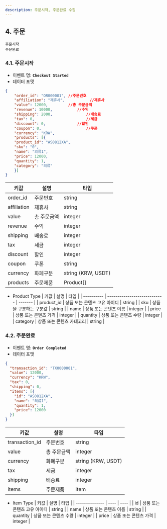 ```yaml
---
description: 주문시작, 주문완료 수집
---
```


## 4. 주문

```
주문시작
주문완료
```



### 4.1. 주문시작

* 이벤트 명: **```Checkout Started```**
* 데이터 포맷

```json
{
	"order_id": "OR000001",	//주문번호
	"affiliation": "제휴사",			//제휴사
	"value": 12000,			//총 주문금액
	"revenue": 10000,			//수익
	"shipping": 2000,				//배송료
	"tax": 0,						//세금
	"discount": 0,				//할인
	"coupon": 0,					//쿠폰
	"currency": "KRW",
	"products": [{
    "product_id": "AS0812XA",
    "sku": "0",
    "name": "의류1",
    "price": 12000,
    "quantity": 1,
    "category": "의류"
	}]
}
```

| 키값        | 설명        | 타입               |
| ----------- | ----------- | ------------------ |
| order_id    | 주문번호    | string             |
| affiliation | 제휴사      | string             |
| value       | 총 주문금액 | integer            |
| revenue     | 수익        | integer            |
| shipping    | 배송료      | integer            |
| tax         | 세금        | integer            |
| discount    | 할인        | integer            |
| coupon      | 쿠폰        | string             |
| currency    | 화폐구분    | string (KRW, USDT) |
| products    | 주문제품    | Product[]          |

* Product Type
| 키값       | 설명                         | 타입    |
| ---------- | ---------------------------- | ------- |
| product_id | 상품 또는 콘텐츠 고유 아이디 | string  |
| sku        | 상품을 구분하는 구분값       | string  |
| name       | 상품 또는 콘텐츠 이름        | integer |
| price      | 상품 또는 콘텐츠 가격        | integer |
| quantity   | 상품 또는 콘텐츠 수량        | integer |
| category   | 상품 또는 콘텐츠 카테고리    | string  |




### 4.2. 주문완료

* 이벤트 명: **```Order Completed```**
* 데이터 포맷

```json
{
  "transaction_id": "TX0000001",
  "value": 12000,
  "currency": "KRW",
  "tax": 0,
  "shipping": 0,
  "items": [{
    "id": "AS0812XA",
    "name": "의류1",
    "quantity": 1,
    "price": 12000
  }]
}
```

| 키값           | 설명 | 타입 |
| -------------- | ---- | ---- |
| transaction_id | 주문번호 | string |
| value          | 총 주문금액 | integer |
| currency       | 화폐구분 | string (KRW, USDT) |
| tax            | 세금 | integer |
| shipping       | 배송료 | integer |
| items       | 주문제품 | Item |

* Item Type
| 키값           | 설명 | 타입 |
| -------------- | ---- | ---- |
| id | 상품 또는 콘텐츠 고유 아이디 | string |
| name       | 상품 또는 콘텐츠 이름 | string |
| quantity | 상품 또는 콘텐츠 수량 | integer |
| price       | 상품 또는 콘텐츠 가격 | integer |

